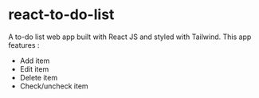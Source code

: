 # react-to-do-list
A to-do list web app built with React JS and styled with Tailwind. This app features :
- Add item
- Edit item
- Delete item
- Check/uncheck item